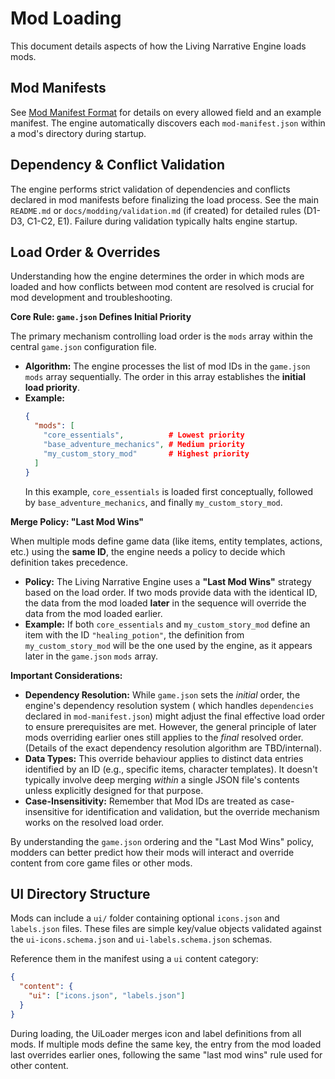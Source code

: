 # Mod Loading

This document details aspects of how the Living Narrative Engine loads mods.

## Mod Manifests

See [Mod Manifest Format](mod_manifest_format.md) for details on every allowed field and an example manifest. The engine automatically discovers each `mod-manifest.json` within a mod's directory during startup.

## Dependency & Conflict Validation

The engine performs strict validation of dependencies and conflicts declared in mod manifests before finalizing the load
process. See the main `README.md` or `docs/modding/validation.md` (if created) for detailed rules (D1-D3, C1-C2, E1).
Failure during validation typically halts engine startup.

## Load Order & Overrides

Understanding how the engine determines the order in which mods are loaded and how conflicts between mod content are
resolved is crucial for mod development and troubleshooting.

**Core Rule: `game.json` Defines Initial Priority**

The primary mechanism controlling load order is the `mods` array within the central `game.json` configuration file.

- **Algorithm:** The engine processes the list of mod IDs in the `game.json` `mods` array sequentially. The order in
  this array establishes the **initial load priority**.
- **Example:**
  ```json
  {
    "mods": [
      "core_essentials",          # Lowest priority
      "base_adventure_mechanics", # Medium priority
      "my_custom_story_mod"       # Highest priority
    ]
  }
  ```
  In this example, `core_essentials` is loaded first conceptually, followed by `base_adventure_mechanics`, and finally
  `my_custom_story_mod`.

**Merge Policy: "Last Mod Wins"**

When multiple mods define game data (like items, entity templates, actions, etc.) using the **same ID**, the engine
needs a policy to decide which definition takes precedence.

- **Policy:** The Living Narrative Engine uses a **"Last Mod Wins"** strategy based on the load order. If two mods
  provide data with the identical ID, the data from the mod loaded **later** in the sequence will override the data from
  the mod loaded earlier.
- **Example:** If both `core_essentials` and `my_custom_story_mod` define an item with the ID `"healing_potion"`, the
  definition from `my_custom_story_mod` will be the one used by the engine, as it appears later in the `game.json`
  `mods` array.

**Important Considerations:**

- **Dependency Resolution:** While `game.json` sets the _initial_ order, the engine's dependency resolution system (
  which handles `dependencies` declared in `mod-manifest.json`) might adjust the final effective load order to ensure
  prerequisites are met. However, the general principle of later mods overriding earlier ones still applies to the
  _final_ resolved order. (Details of the exact dependency resolution algorithm are TBD/internal).
- **Data Types:** This override behaviour applies to distinct data entries identified by an ID (e.g., specific items,
  character templates). It doesn't typically involve deep merging _within_ a single JSON file's contents unless
  explicitly designed for that purpose.
- **Case-Insensitivity:** Remember that Mod IDs are treated as case-insensitive for identification and validation, but
  the override mechanism works on the resolved load order.

By understanding the `game.json` ordering and the "Last Mod Wins" policy, modders can better predict how their mods will
interact and override content from core game files or other mods.

## UI Directory Structure

Mods can include a `ui/` folder containing optional `icons.json` and `labels.json` files. These files are simple key/value objects validated against the `ui-icons.schema.json` and `ui-labels.schema.json` schemas.

Reference them in the manifest using a `ui` content category:

```json
{
  "content": {
    "ui": ["icons.json", "labels.json"]
  }
}
```

During loading, the UiLoader merges icon and label definitions from all mods. If multiple mods define the same key, the entry from the mod loaded last overrides earlier ones, following the same "last mod wins" rule used for other content.
